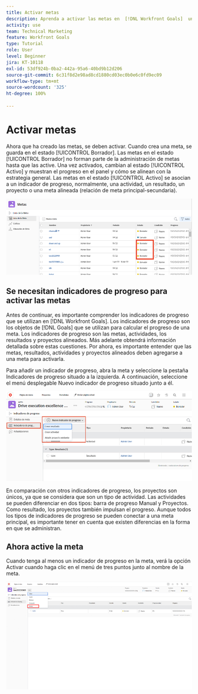 ```yaml
---
title: Activar metas
description: Aprenda a activar las metas en  [!DNL Workfront Goals]  una vez creadas.
activity: use
team: Technical Marketing
feature: Workfront Goals
type: Tutorial
role: User
level: Beginner
jira: KT-10118
exl-id: 53df924b-0ba2-442a-95a6-40bd9b12d206
source-git-commit: 6c31f8d2e98ad8cd1880cd03ec0b0e6c0fd9ec09
workflow-type: tm+mt
source-wordcount: '325'
ht-degree: 100%

---
```


# Activar metas

Ahora que ha creado las metas, se deben activar. Cuando crea una meta, se guarda en el estado [!UICONTROL Borrador]. Las metas en el estado [!UICONTROL Borrador] no forman parte de la administración de metas hasta que las active. Una vez activados, cambian al estado [!UICONTROL Activo] y muestran el progreso en el panel y cómo se alinean con la estrategia general. Las metas en el estado [!UICONTROL Activo] se asocian a un indicador de progreso, normalmente, una actividad, un resultado, un proyecto o una meta alineada (relación de meta principal-secundaria).

![Captura de pantalla de una meta en Workfront Goals en un estado de borrador](assets/04-workfront-goals-activate-goals.png)

## Se necesitan indicadores de progreso para activar las metas

Antes de continuar, es importante comprender los indicadores de progreso que se utilizan en [!DNL Workfront Goals]. Los indicadores de progreso son los objetos de [!DNL Goals] que se utilizan para calcular el progreso de una meta. Los indicadores de progreso son las metas, actividades, los resultados y proyectos alineados. Más adelante obtendrá información detallada sobre estas cuestiones. Por ahora, es importante entender que las metas, resultados, actividades y proyectos alineados deben agregarse a una meta para activarla.

Para añadir un indicador de progreso, abra la meta y seleccione la pestaña Indicadores de progreso situado a la izquierda. A continuación, seleccione el menú desplegable Nuevo indicador de progreso situado junto a él.

![Captura de pantalla que muestra resultados, actividades y proyectos, e indicadores de progreso de las metas.](assets/05-workfront-goals-progress-indicators.png)

En comparación con otros indicadores de progreso, los proyectos son únicos, ya que se considera que son un tipo de actividad. Las actividades se pueden diferenciar en dos tipos: barra de progreso Manual y Proyectos. Como resultado, los proyectos también impulsan el progreso. Aunque todos los tipos de indicadores de progreso se pueden conectar a una meta principal, es importante tener en cuenta que existen diferencias en la forma en que se administran.

## Ahora active la meta

Cuando tenga al menos un indicador de progreso en la meta, verá la opción Activar cuando haga clic en el menú de tres puntos junto al nombre de la meta.

![Captura de pantalla que muestra cómo activar una meta.](assets/activate-a-goal-with-a-result.png)
